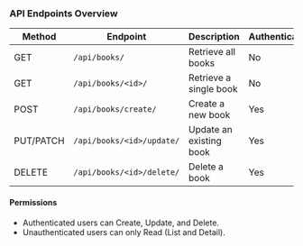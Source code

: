 ### API Endpoints Overview

| Method | Endpoint | Description | Authentication |
|--------|-----------|--------------|----------------|
| GET | `/api/books/` | Retrieve all books | No |
| GET | `/api/books/<id>/` | Retrieve a single book | No |
| POST | `/api/books/create/` | Create a new book | Yes |
| PUT/PATCH | `/api/books/<id>/update/` | Update an existing book | Yes |
| DELETE | `/api/books/<id>/delete/` | Delete a book | Yes |

#### Permissions
- Authenticated users can Create, Update, and Delete.
- Unauthenticated users can only Read (List and Detail).
